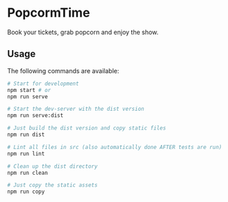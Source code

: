 # PopcormTime
Book your tickets, grab popcorn and enjoy the show.

## Usage
The following commands are available:
```bash
# Start for development
npm start # or
npm run serve

# Start the dev-server with the dist version
npm run serve:dist

# Just build the dist version and copy static files
npm run dist

# Lint all files in src (also automatically done AFTER tests are run)
npm run lint

# Clean up the dist directory
npm run clean

# Just copy the static assets
npm run copy
```